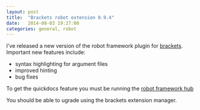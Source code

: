```yaml
---
layout: post
title:  "Brackets robot extension 0.9.4"
date:   2014-08-03 19:27:00
categories: general, robot
---
```


I've released a new version of the robot framework plugin for
[brackets](http://brackets.io). Important new features include:

* syntax highlighting for argument files
* improved hinting
* bug fixes

To get the quickdocs feature you must be running the
[robot framework hub](https://github.com/boakley/robotframework-hub/wiki)

You should be able to ugrade using the brackets extension manager. 




